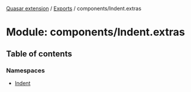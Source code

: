 [Quasar extension](../index.md) / [Exports](../modules.md) / components/Indent.extras

# Module: components/Indent.extras

## Table of contents

### Namespaces

- [Indent](components_Indent_extras.Indent.md)
